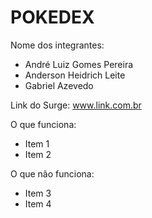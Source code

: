 # POKEDEX

Nome dos integrantes: 
- André Luiz Gomes Pereira
- Anderson Heidrich Leite
- Gabriel Azevedo

Link do Surge: www.link.com.br

O que funciona:
- Item 1
- Item 2

O que não funciona: 
- Item 3
- Item 4
